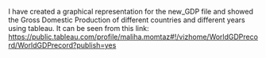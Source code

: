 I have created a graphical representation for the new_GDP file and showed the Gross Domestic Production of different countries and different years using tableau. It can be seen from this link: https://public.tableau.com/profile/maliha.momtaz#!/vizhome/WorldGDPrecord/WorldGDPrecord?publish=yes

